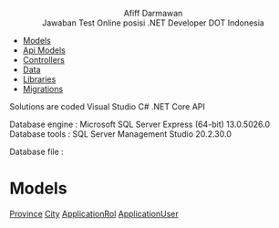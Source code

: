 <p align="center">
    Afiff Darmawan
    <br> Jawaban Test Online posisi .NET Developer DOT Indonesia
</p>

* [Models](#Models)
* [Api Models](#30-days-of-code)
* [Controllers](#algorithms)
* [Data](#cracking-the-coding-interview)
* [Libraries](#data-structures)
* [Migrations](#general-programming)

Solutions are coded Visual Studio C# .NET Core API

Database engine : Microsoft SQL Server Express (64-bit) 13.0.5026.0
Database tools  : SQL Server Management Studio	20.2.30.0

Database file   :  

# Models

[Province](https://github.com/afifdarmawan77/Test/blob/master/DOT_Test/Province.cs)
[City](https://github.com/afifdarmawan77/Test/blob/master/DOT_Test/City.cs)
[ApplicationRol](https://github.com/afifdarmawan77/Test/blob/master/DOT_Test/ApplicationRole.cs)
[ApplicationUser](https://github.com/afifdarmawan77/Test/blob/master/DOT_Test/ApplicationUser.cs)


